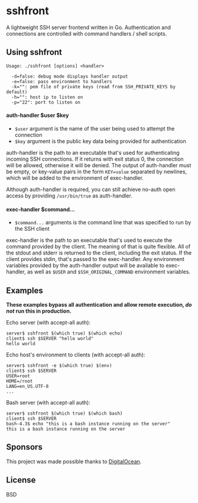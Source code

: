 # sshfront

A lightweight SSH server frontend written in Go. Authentication and connections
are controlled with command handlers / shell scripts.

## Using sshfront
```
Usage: ./sshfront [options] <handler>

  -d=false: debug mode displays handler output
  -e=false: pass environment to handlers
  -k="": pem file of private keys (read from SSH_PRIVATE_KEYS by default)
  -h="": host ip to listen on
  -p="22": port to listen on
```


#### auth-handler $user $key

 * `$user` argument is the name of the user being used to attempt the connection
 * `$key` argument is the public key data being provided for authentication

auth-handler is the path to an executable that's used for authenticating incoming SSH connections. If it returns with exit status 0, the connection will be allowed, otherwise it will be denied. The output of auth-handler must be empty, or key-value pairs in the form `KEY=value` separated by newlines, which will be added to the environment of exec-handler.

Although auth-handler is required, you can still achieve no-auth open access by providing `/usr/bin/true` as auth-handler.


#### exec-handler $command...

 * `$command...` arguments is the command line that was specified to run by the SSH client

exec-handler is the path to an executable that's used to execute the command provided by the client. The meaning of that is quite flexible. All of the stdout and stderr is returned to the client, including the exit status. If the client provides stdin, that's passed to the exec-handler. Any environment variables provided by the auth-handler output will be available to exec-handler, as well as `$USER` and `$SSH_ORIGINAL_COMMAND` environment variables.


## Examples

**These examples bypass all authentication and allow remote execution, *do not* run this in production.**

Echo server (with accept-all auth):

```
server$ sshfront $(which true) $(which echo)
client$ ssh $SERVER "hello world"
hello world
```

Echo host's environment to clients (with accept-all auth):

```
server$ sshfront -e $(which true) $(env)
client$ ssh $SERVER
USER=root
HOME=/root
LANG=en_US.UTF-8
...
```

Bash server (with accept-all auth):

```
server$ sshfront $(which true) $(which bash)
client$ ssh $SERVER
bash-4.3$ echo "this is a bash instance running on the server"
this is a bash instance running on the server
```


## Sponsors

This project was made possible thanks to [DigitalOcean](http://digitalocean.com).

## License

BSD
